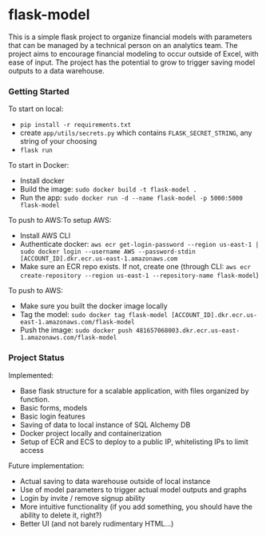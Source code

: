# flask-model

This is a simple flask project to organize financial models with parameters that can be managed by a technical person on an analytics team. The project aims to encourage financial modeling to occur outside of Excel, with ease of input. The project has the potential to grow to trigger saving model outputs to a data warehouse.

### Getting Started

To start on local:
- `pip install -r requirements.txt`
- create `app/utils/secrets.py` which contains `FLASK_SECRET_STRING`, any string of your choosing
- `flask run`

To start in Docker:
- Install docker
- Build the image: `sudo docker build -t flask-model .`
- Run the app: `sudo docker run -d --name flask-model -p 5000:5000 flask-model`

To push to AWS:To setup AWS:
- Install AWS CLI
- Authenticate docker: `aws ecr get-login-password --region us-east-1 | sudo docker login --username AWS --password-stdin [ACCOUNT_ID].dkr.ecr.us-east-1.amazonaws.com`
- Make sure an ECR repo exists. If not, create one (through CLI: `aws ecr create-repository --region us-east-1 --repository-name flask-model`)

To push to AWS:
- Make sure you built the docker image locally
- Tag the model: `sudo docker tag flask-model [ACCOUNT_ID].dkr.ecr.us-east-1.amazonaws.com/flask-model`
- Push the image: `sudo docker push 481657068003.dkr.ecr.us-east-1.amazonaws.com/flask-model`

### Project Status

Implemented:
- Base flask structure for a scalable application, with files organized by function.
- Basic forms, models
- Basic login features
- Saving of data to local instance of SQL Alchemy DB
- Docker project locally and containerization
- Setup of ECR and ECS to deploy to a public IP, whitelisting IPs to limit access

Future implementation:
- Actual saving to data warehouse outside of local instance
- Use of model parameters to trigger actual model outputs and graphs
- Login by invite / remove signup ability
- More intuitive functionality (if you add something, you should have the ability to delete it, right?)
- Better UI (and not barely rudimentary HTML...)
